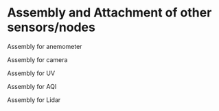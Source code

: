 # Assembly and Attachment of other sensors/nodes

Assembly for anemometer

Assembly for camera

Assembly for UV

Assembly for AQI

Assembly for Lidar

